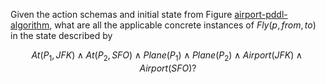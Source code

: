 Given the action schemas and initial state
from Figure <a class="insideBookFigRef" target="_blank" href="https://aimacode.github.io/figures/airport-pddl-algorithm.png">airport-pddl-algorithm</a>, what are all the
applicable concrete instances of ${Fly}(p,{from},{to})$ in the
state described by<br>

$$
At(P_1,JFK) \land At(P_2,SFO) \land Plane(P_1) \land Plane(P_2) \land Airport(JFK) \land Airport(SFO)?
$$
